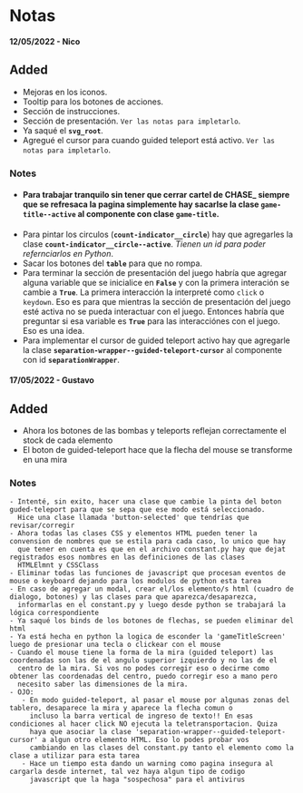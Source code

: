 # Notas

#### 12/05/2022 - Nico
## Added
  - Mejoras en los iconos.
  - Tooltip para los botones de acciones.
  - Sección de instrucciones.
  - Sección de presentación. `Ver las notas para impletarlo`.
  - Ya saqué el **`svg_root`**.
  - Agregué el cursor para cuando guided teleport está activo. `Ver las notas para impletarlo`.


### Notes

  - #### **Para trabajar tranquilo sin tener que cerrar cartel de CHASE_ siempre que se refresaca la pagina simplemente hay sacarlse la clase `game-title--active` al componente con clase `game-title`.** 
  - Para pintar los circulos (**`count-indicator__circle`**) hay que agregarles la clase **`count-indicator__circle--active`**. _Tienen un id para poder refernciarlos en Python_.
  - Sacar los botones del **`table`** para que no rompa.
  - Para terminar la sección de presentación del juego habría que agregar alguna variable que se inicialice en **`False`** y con la primera interación se cambie a **`True`**. La primera interacción la interpreté como `click` o `keydown`. Eso es para que mientras la sección de presentación del juego esté activa no se pueda interactuar con el juego. Entonces habría que preguntar si esa variable es **`True`** para las interacciónes con el juego. Eso es una idea.
  - Para implementar el cursor de guided teleport activo hay que agregarle la clase **`separation-wrapper--guided-teleport-cursor`** al componente con id **`separationWrapper`**.



#### 17/05/2022 - Gustavo
## Added
   - Ahora los botones de las bombas y teleports reflejan correctamente el stock de cada elemento
   - El boton de guided-teleport hace que la flecha del mouse se transforme en una mira

### Notes
    - Intenté, sin exito, hacer una clase que cambie la pinta del boton guded-teleport para que se sepa que ese modo está seleccionado. 
      Hice una clase llamada 'button-selected' que tendrías que revisar/corregir
    - Ahora todas las clases CSS y elementos HTML pueden tener la convension de nombres que se estila para cada caso, lo unico que hay 
      que tener en cuenta es que en el archivo constant.py hay que dejat registrados esos nombres en las definiciones de las clases 
      HTMLElmnt y CSSClass
    - Eliminar todas las funciones de javascript que procesan eventos de mouse o keyboard dejando para los modulos de python esta tarea
    - En caso de agregar un modal, crear el/los elemento/s html (cuadro de dialogo, botones) y las clases para que aparezca/desaparezca, 
      informarlas en el constant.py y luego desde python se trabajará la lógica correspondiente
    - Ya saqué los binds de los botones de flechas, se pueden eliminar del html
    - Ya está hecha en python la logica de esconder la 'gameTitleScreen' luego de presionar una tecla o clickear con el mouse
    - Cuando el mouse tiene la forma de la mira (guided teleport) las coordenadas son las de el angulo superior izquierdo y no las de el
      centro de la mira. Si vos no podes corregir eso o decirme como obtener las coordenadas del centro, puedo corregir eso a mano pero 
      necesito saber las dimensiones de la mira.
    - OJO:
       - En modo guided-teleport, al pasar el mouse por algunas zonas del tablero, desaparece la mira y aparece la flecha comun o 
         incluso la barra vertical de ingreso de texto!! En esas condiciones al hacer click NO ejecuta la teletransportacion. Quiza 
         haya que asociar la clase 'separation-wrapper--guided-teleport-cursor' a algun otro elemento HTML. Eso lo podes probar vos 
         cambiando en las clases del constant.py tanto el elemento como la clase a utilizar para esta tarea
       - Hace un tiempo esta dando un warning como pagina insegura al cargarla desde internet, tal vez haya algun tipo de codigo 
         javascript que la haga "sospechosa" para el antivirus
    
    
    
